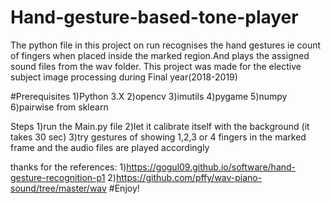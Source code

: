 # Hand-gesture-based-tone-player
The python file in this project on run recognises the hand gestures ie count of fingers when placed inside the marked region.And plays the assigned sound files from the wav folder.
This project was made for the elective subject image processing during Final year(2018-2019)

#Prerequisites
1)Python 3.X
2)opencv 
3)imutils
4)pygame
5)numpy
6)pairwise from sklearn

Steps
1)run the Main.py file 
2)let it calibrate itself with the background (it takes 30 sec)
3)try gestures of showing 1,2,3 or 4 fingers in the marked frame and the audio files are played accordingly


thanks for the references:
1)https://gogul09.github.io/software/hand-gesture-recognition-p1
2)https://github.com/pffy/wav-piano-sound/tree/master/wav
#Enjoy!
